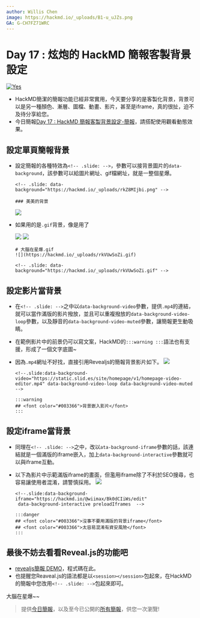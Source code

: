 ```yaml
---
author: Willis Chen
image: https://hackmd.io/_uploads/B1-u_uJZs.png
GA: G-CH7FZ71WRC
---
```


# Day 17 : 炫炮的 HackMD 簡報客製背景設定

[![Yes](https://img.youtube.com/vi/GYZH8LB_ees/0.jpg)](https://www.youtube.com/watch?v=GYZH8LB_ees)

- HackMD簡潔的簡報功能已經非常實用，今天要分享的是客製化背景，背景可以是另一種顏色、漸層、圖檔、動畫、影片，甚至是iframe，真的很扯，迫不及待分享給您。
- 今日簡報[Day 17 : HackMD 簡報客製背景設定-簡報](https://hackmd.io/@wiimax/intro-hackmd-17)，請搭配使用觀看動態效果。


## 設定單頁簡報背景  

- 設定簡報的各種特效為`<!-- .slide: -->`，參數可以接背景圖片的`data-background`，該參數可以給圖片網址、gif檔網址，就是一整個星爆。

    ```
    <!-- .slide: data-background="https://hackmd.io/_uploads/rkZ8MIjbi.png" -->

    ### 美美的背景
    ```
    ![](https://hackmd.io/_uploads/r1vYxkyzj.png)

- 如果用的是`.gif`背景，像是用了
  
  ![](https://hackmd.io/_uploads/rkVUwSoZi.gif)
  ![](https://hackmd.io/_uploads/SJq0ekkzj.png)

    ```
    # 大腦在星爆.gif
    ![](https://hackmd.io/_uploads/rkVUwSoZi.gif)

    <!-- .slide: data-background="https://hackmd.io/_uploads/rkVUwSoZi.gif" -->
    ```

## 設定影片當背景
- 在`<!-- .slide: -->`之中以`data-background-video`參數，提供`.mp4`的連結，就可以當作滿版的影片撥放，並且可以重複撥放的`data-background-video-loop`參數，以及靜音的`data-background-video-muted`參數，讓簡報更生動吸睛。
- 在範例影片中的前景仍可以寫文案，HackMD的`:::warning :::`語法也有支援，形成了一個文字底圖~
- 因為`.mp4`網址不好找，直接引用Revealjs的簡報背景影片如下。
    ![](https://hackmd.io/_uploads/HyBwGyyzj.png)

    ```
    <!--.slide:data-background-video="https://static.slid.es/site/homepage/v1/homepage-video-editor.mp4" data-background-video-loop data-background-video-muted  -->

    :::warning
    ## <font color="#003366">背景嵌入影片</font>
    :::
    ```

## 設定iframe當背景
- 同理在`<!-- .slide: -->`之中，改以`ata-background-iframe`參數的話，該連結就是一個滿版的iframe嵌入，加上`data-background-interactive`參數就可以與iframe互動。
- 以下為影片中示範滿版iframe的畫面，但濫用iframe除了不利於SEO搜尋，也容易讓使用者混淆，請警慎採用。
    ![](https://hackmd.io/_uploads/HyEhmykfj.png)

    ```
    <!--.slide:data-background-iframe="https://hackmd.io/@wiimax/Bk0dCIiWs/edit"
     data-background-interactive preloadIframes  -->

    :::danger
    ## <font color="#003366">沒事不要用滿版的背景iframe</font>
    ## <font color="#003366">太容易混淆有資安風險</font>
    :::
    ```

## 最後不妨去看看Reveal.js的功能吧
- [revealjs簡報 DEMO](https://revealjs.com/demo/?parallaxBackgroundImage=https%3A%2F%2Fs3.amazonaws.com%2Fhakim-static%2Freveal-js%2Freveal-parallax-1.jpg&parallaxBackgroundSize=2100px%20900px)，程式碼在此。
- 也提醒您Reaveal.js的語法都是以`<session></session>`包起來，在HackMD的簡報中您改用`<!-- .slide: -->`包起來即可。


大腦在星爆~~

> 提供[今日簡報](https://hackmd.io/@wiimax/intro-hackmd-17)，以及至今已公開的[所有簡報](https://hackmd.io/@wiimax/intro-hackmd-slides)，供您一次瀏覽!
